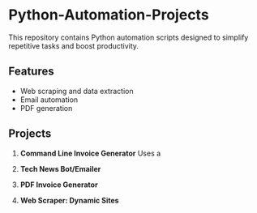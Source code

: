 # Python-Automation-Projects

This repository contains Python automation scripts designed to simplify repetitive tasks and boost productivity. 

## Features
- Web scraping and data extraction
- Email automation
- PDF generation

## Projects
1. **Command Line Invoice Generator**
Uses a


3. **Tech News Bot/Emailer**
4. **PDF Invoice Generator**
5. **Web Scraper: Dynamic Sites**
